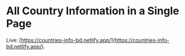 # All Country Information in a Single Page

Live: [https://countries-info-bd.netlify.app/](https://countries-info-bd.netlify.app/).

